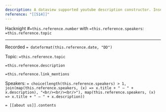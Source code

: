 ```yaml
---
description: A dataview supported youtube description constructor. Inserted hacknight reference will populate the necessary structured text for youtube video descriptions.
reference: "[[514]]"
---
```


Hacknight #`=this.reference.number` with `=this.reference.speakers`: `=this.reference.topic`

---

Recorded `= dateformat(this.reference.date, "DD")`

Topic: `=this.reference.topic` 

`=this.reference.description `

`=this.reference.link_mentions `


Speakers:
`= choice(length(this.reference.speakers) > 1, join(map(this.reference.speakers, (x) => x.title + " – " + x.description), "<br/><br/><br/>"), map(this.reference.speakers, (x) => x.title + " – " + x.description))`


`= [[about us]].contents`

